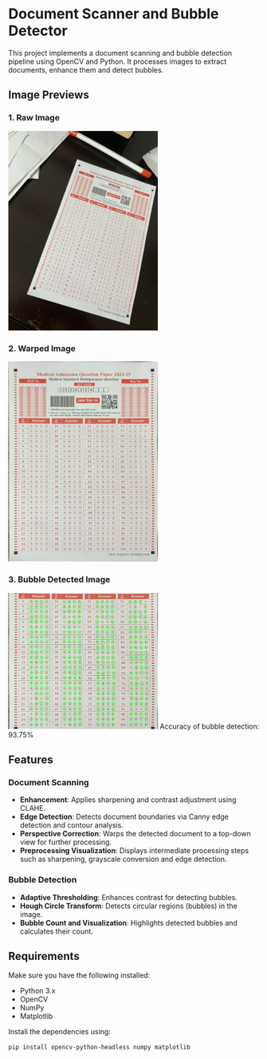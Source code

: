 # Document Scanner and Bubble Detector

This project implements a document scanning and bubble detection pipeline using OpenCV and Python. It processes images to extract documents, enhance them and detect bubbles.


## Image Previews

### 1. Raw Image
<img src="raw_image.jpg" alt="Raw Image" width="300"/>

### 2. Warped Image
<img src="warped_image.jpg" alt="Warped Image" width="300"/>

### 3. Bubble Detected Image
<img src="bubble_detected_image.jpg" alt="Bubble Detected Image" width="300"/>
Accuracy of bubble detection: 93.75%

## Features

### Document Scanning
- **Enhancement**: Applies sharpening and contrast adjustment using CLAHE.
- **Edge Detection**: Detects document boundaries via Canny edge detection and contour analysis.
- **Perspective Correction**: Warps the detected document to a top-down view for further processing.
- **Preprocessing Visualization**: Displays intermediate processing steps such as sharpening, grayscale conversion and edge detection.

### Bubble Detection
- **Adaptive Thresholding**: Enhances contrast for detecting bubbles.
- **Hough Circle Transform**: Detects circular regions (bubbles) in the image.
- **Bubble Count and Visualization**: Highlights detected bubbles and calculates their count.

## Requirements

Make sure you have the following installed:

- Python 3.x
- OpenCV
- NumPy
- Matplotlib

Install the dependencies using:

```bash
pip install opencv-python-headless numpy matplotlib
